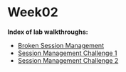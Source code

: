 # Week02
**Index of lab walkthroughs:**

* [Broken Session Management]
* [Session Management Challenge 1]
* [Session Management Challenge 2]

[Broken Session Management]: https://github.com/colton-gabertan/SecurityShepherdLabs/blob/Broken-Session-Management/README.md
[Session Management Challenge 1]: https://github.com/colton-gabertan/SecurityShepherdLabs/blob/Session-Management-Challenge-1/README.md
[Session Management Challenge 2]: https://github.com/colton-gabertan/SecurityShepherdLabs/blob/Session-Management-Challenge-2/README.md
